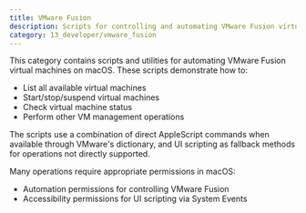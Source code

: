 ```yaml
---
title: VMware Fusion
description: Scripts for controlling and automating VMware Fusion virtual machines on macOS
category: 13_developer/vmware_fusion
---
```


This category contains scripts and utilities for automating VMware Fusion virtual machines on macOS. These scripts demonstrate how to:

- List all available virtual machines
- Start/stop/suspend virtual machines
- Check virtual machine status
- Perform other VM management operations

The scripts use a combination of direct AppleScript commands when available through VMware's dictionary, and UI scripting as fallback methods for operations not directly supported.

Many operations require appropriate permissions in macOS:
- Automation permissions for controlling VMware Fusion
- Accessibility permissions for UI scripting via System Events
